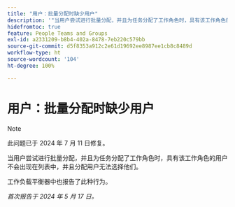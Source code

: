```yaml
---
title: "用户：批量分配时缺少用户"
description: '"当用户尝试进行批量分配，并且为任务分配了工作角色时，具有该工作角色的用户不会出现在列表中，并且分配用户无法选择他们。“'
hidefromtoc: true
feature: People Teams and Groups
exl-id: a2331209-b8b4-402a-8478-7eb220c579bb
source-git-commit: d5f8353a912c2e61d19692ee8987ee1cb8c8489d
workflow-type: ht
source-wordcount: '104'
ht-degree: 100%

---
```


# 用户：批量分配时缺少用户

>[!NOTE]
>
>此问题已于 2024 年 7 月 11 日修复。

当用户尝试进行批量分配，并且为任务分配了工作角色时，具有该工作角色的用户不会出现在列表中，并且分配用户无法选择他们。

工作负载平衡器中也报告了此种行为。

_首次报告于 2024 年 5 月 17 日。_
